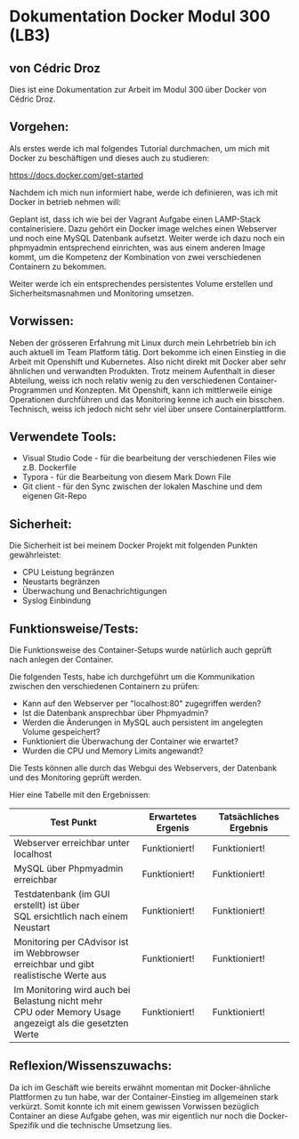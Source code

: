 # Dokumentation Docker Modul 300 (LB3)

## von Cédric Droz

Dies ist eine Dokumentation zur Arbeit im Modul 300 über Docker von Cédric Droz.



## Vorgehen:

Als erstes werde ich mal folgendes Tutorial durchmachen, um mich mit Docker zu beschäftigen und dieses auch zu studieren:

<https://docs.docker.com/get-started>



Nachdem ich mich nun informiert habe, werde ich definieren, was ich mit Docker in betrieb nehmen will:



Geplant ist, dass ich wie bei der Vagrant Aufgabe einen LAMP-Stack containerisiere. Dazu gehört ein Docker image welches einen Webserver und noch eine MySQL Datenbank aufsetzt. Weiter werde ich dazu noch ein phpmyadmin entsprechend einrichten, was aus einem anderen Image kommt, um die Kompetenz der Kombination von zwei verschiedenen Containern zu bekommen.

Weiter werde ich ein entsprechendes persistentes Volume erstellen und Sicherheitsmasnahmen und Monitoring umsetzen.



## Vorwissen:

Neben der grösseren Erfahrung mit Linux durch mein Lehrbetrieb bin ich auch aktuell im Team Platform tätig. Dort bekomme ich einen Einstieg in die Arbeit mit Openshift und Kubernetes. Also nicht direkt mit Docker aber sehr ähnlichen und verwandten Produkten. Trotz meinem Aufenthalt in dieser Abteilung, weiss ich noch relativ wenig zu den verschiedenen Container-Programmen und Konzepten. Mit Openshift, kann ich mittlerweile einige Operationen durchführen und das Monitoring kenne ich auch ein bisschen. Technisch, weiss ich jedoch nicht sehr viel über unsere Containerplattform. 



## Verwendete Tools:

- Visual Studio Code - für die bearbeitung der verschiedenen Files wie z.B. Dockerfile
- Typora - für die Bearbeitung von diesem Mark Down File
- Git client - für den Sync zwischen der lokalen Maschine und dem eigenen Git-Repo



## Sicherheit:

Die Sicherheit ist bei meinem Docker Projekt mit folgenden Punkten gewährleistet:

- CPU Leistung begränzen
- Neustarts begränzen
- Überwachung und Benachrichtigungen
- Syslog Einbindung



## Funktionsweise/Tests:

Die Funktionsweise des Container-Setups wurde natürlich auch geprüft nach anlegen der Container.

Die folgenden Tests, habe ich durchgeführt um die Kommunikation zwischen den verschiedenen Containern zu prüfen:

- Kann auf den Webserver per "localhost:80" zugegriffen werden?
- Ist die Datenbank ansprechbar über Phpmyadmin?
- Werden die Änderungen in MySQL auch persistent im angelegten Volume gespeichert?
- Funktioniert die Überwachung der Container wie erwartet?
- Wurden die CPU und Memory Limits angewandt?



Die Tests können alle durch das Webgui des Webservers, der Datenbank und des Monitoring geprüft werden.

Hier eine Tabelle mit den Ergebnissen:



| **Test Punkt**                                               | **Erwartetes Ergenis** | **Tatsächliches Ergebnis** |
| ------------------------------------------------------------ | ---------------------- | -------------------------- |
| Webserver erreichbar unter localhost                         | Funktioniert!          | Funktioniert!              |
| MySQL über Phpmyadmin erreichbar                             | Funktioniert!          | Funktioniert!              |
| Testdatenbank (im GUI erstellt) ist über <br />SQL ersichtlich nach einem Neustart | Funktioniert!          | Funktioniert!              |
| Monitoring per CAdvisor ist im Webbrowser <br />erreichbar und gibt realistische Werte aus | Funktioniert!          | Funktioniert!              |
| Im Monitoring wird auch bei Belastung nicht mehr<br /> CPU oder Memory Usage angezeigt als die gesetzten Werte | Funktioniert!          | Funktioniert!              |



## Reflexion/Wissenszuwachs:

Da ich im Geschäft wie bereits erwähnt momentan mit Docker-ähnliche Plattformen zu tun habe, war der Container-Einstieg im allgemeinen stark verkürzt. Somit konnte ich mit einem gewissen Vorwissen bezüglich Container an diese Aufgabe gehen, was mir eigentlich nur noch die Docker-Spezifik und die technische Umsetzung lies.